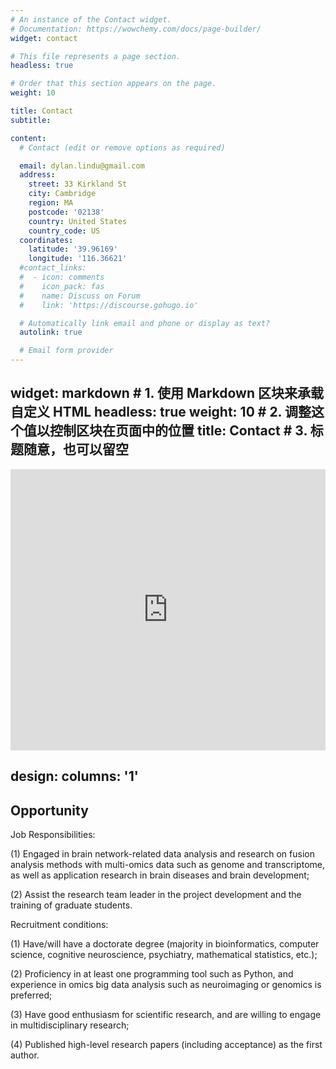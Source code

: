 ```yaml
---
# An instance of the Contact widget.
# Documentation: https://wowchemy.com/docs/page-builder/
widget: contact

# This file represents a page section.
headless: true

# Order that this section appears on the page.
weight: 10

title: Contact
subtitle:

content:
  # Contact (edit or remove options as required)

  email: dylan.lindu@gmail.com
  address:
    street: 33 Kirkland St 
    city: Cambridge
    region: MA
    postcode: '02138'
    country: United States
    country_code: US
  coordinates:
    latitude: '39.96169'
    longitude: '116.36621'
  #contact_links:
  #  - icon: comments
  #    icon_pack: fas
  #    name: Discuss on Forum
  #    link: 'https://discourse.gohugo.io'

  # Automatically link email and phone or display as text?
  autolink: true

  # Email form provider
---
```

widget: markdown           # 1. 使用 Markdown 区块来承载自定义 HTML
headless: true
weight: 10                 # 2. 调整这个值以控制区块在页面中的位置
title: Contact             # 3. 标题随意，也可以留空
---

<!-- 4. 这里直接粘入 Google Maps 提供的 iframe 代码 -->
<iframe 
  src="https://www.google.com/maps/embed?pb=!1m18!1m12!1m3!1d5894.751357582409!2d-71.11598872268753!3d42.377142834020255!2m3!1f0!2f0!3f0!3m2!1i1024!2i768!4f13.1!3m3!1m2!1s0x89e37746f5207c17%3A0x5e04d0bdf0dddfba!2sPsychology%20Department%20Harvard!5e0!3m2!1sen!2sjp!4v1750557366092!5m2!1sen!2sjp" 
  width="100%" 
  height="450" 
  style="border:0;" 
  allowfullscreen="" 
  loading="lazy" 
  referrerpolicy="no-referrer-when-downgrade">
</iframe>


design:
  columns: '1'
---

## Opportunity



Job Responsibilities:

(1) Engaged in brain network-related data analysis and research on fusion analysis methods with multi-omics data such as genome and transcriptome, as well as application research in brain diseases and brain development;

(2) Assist the research team leader in the project development and the training of graduate students.



Recruitment conditions:

(1) Have/will have a doctorate degree (majority in bioinformatics, computer science, cognitive neuroscience, psychiatry, mathematical statistics, etc.);

(2) Proficiency in at least one programming tool such as Python, and experience in omics big data analysis such as neuroimaging or genomics is preferred;

(3) Have good enthusiasm for scientific research, and are willing to engage in multidisciplinary research;

(4) Published high-level research papers (including acceptance) as the first author.